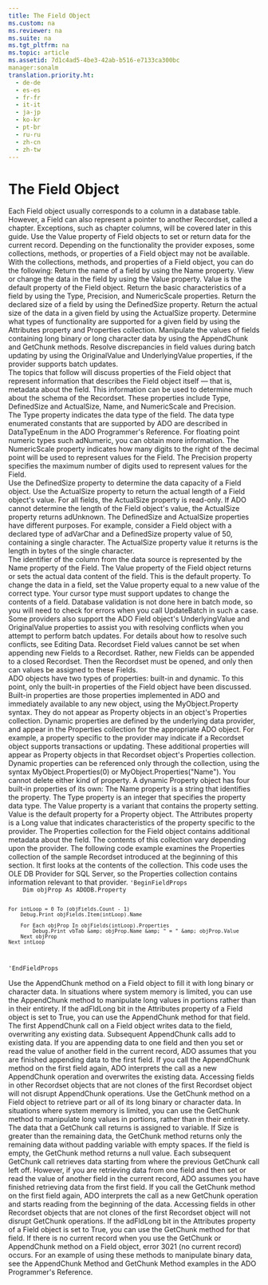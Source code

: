 ```yaml
---
title: The Field Object
ms.custom: na
ms.reviewer: na
ms.suite: na
ms.tgt_pltfrm: na
ms.topic: article
ms.assetid: 7d1c4ad5-4be3-42ab-b516-e7133ca300bc
manager:sonalm
translation.priority.ht: 
  - de-de
  - es-es
  - fr-fr
  - it-it
  - ja-jp
  - ko-kr
  - pt-br
  - ru-ru
  - zh-cn
  - zh-tw
---
```

# The Field Object
<?xml version="1.0" encoding="utf-8"?>
<developerReferenceWithoutSyntaxDocument xmlns="http://ddue.schemas.microsoft.com/authoring/2003/5" xmlns:xlink="http://www.w3.org/1999/xlink" xmlns:xsi="http://www.w3.org/2001/XMLSchema-instance" xsi:schemaLocation="http://ddue.schemas.microsoft.com/authoring/2003/5 http://dduestorage.blob.core.windows.net/ddueschema/developer.xsd">
  <introduction>
    <para>Each <legacyBold>Field</legacyBold> object usually corresponds to a column in a database table. However, a <legacyBold>Field</legacyBold> can also represent a pointer to another <legacyBold>Recordset</legacyBold>, called a chapter. Exceptions, such as chapter columns, will be covered later in this guide.</para>
    <para>Use the <legacyBold>Value</legacyBold> property of <legacyBold>Field</legacyBold> objects to set or return data for the current record. Depending on the functionality the provider exposes, some collections, methods, or properties of a <legacyBold>Field</legacyBold> object may not be available.</para>
    <para>With the collections, methods, and properties of a <legacyBold>Field</legacyBold> object, you can do the following:   </para>
    <list class="bullet">
      <listItem>
        <para>Return the name of a field by using the <legacyBold>Name</legacyBold> property.</para>
      </listItem>
      <listItem>
        <para>View or change the data in the field by using the <legacyBold>Value</legacyBold> property. <legacyBold>Value </legacyBold>is the default property of the <legacyBold>Field</legacyBold> object.</para>
      </listItem>
      <listItem>
        <para>Return the basic characteristics of a field by using the <legacyBold>Type</legacyBold>, <legacyBold>Precision</legacyBold>, and <legacyBold>NumericScale</legacyBold> properties.</para>
      </listItem>
      <listItem>
        <para>Return the declared size of a field by using the <legacyBold>DefinedSize</legacyBold> property.</para>
      </listItem>
      <listItem>
        <para>Return the actual size of the data in a given field by using the <legacyBold>ActualSize</legacyBold> property.</para>
      </listItem>
      <listItem>
        <para>Determine what types of functionality are supported for a given field by using the <legacyBold>Attributes</legacyBold> property and <legacyBold>Properties</legacyBold> collection.</para>
      </listItem>
      <listItem>
        <para>Manipulate the values of fields containing long binary or long character data by using the <legacyBold>AppendChunk</legacyBold> and <legacyBold>GetChunk</legacyBold> methods.</para>
      </listItem>
    </list>
    <para>Resolve discrepancies in field values during batch updating by using the <legacyBold>OriginalValue</legacyBold> and <legacyBold>UnderlyingValue</legacyBold> properties, if the provider supports batch updates. </para>
  </introduction>
  <section>
    <title>Describing a Field</title>
    <content>
      <para>The topics that follow will discuss properties of the <legacyLink xlink:href="b10a72fc-3c4b-4186-a70b-993dc9f7a092">Field</legacyLink> object that represent information that describes the <legacyBold>Field</legacyBold> object itself — that is, metadata about the field. This information can be used to determine much about the schema of the <legacyBold>Recordset</legacyBold>. These properties include <legacyBold>Type</legacyBold>, <legacyBold>DefinedSize</legacyBold> and <legacyBold>ActualSize</legacyBold>, <legacyBold>Name</legacyBold>, and <legacyBold>NumericScale</legacyBold> and <legacyBold>Precision</legacyBold>.</para>
    </content>
    <sections>
      <section>
        <title>Discovering the Data Type</title>
        <content>
          <para>The <legacyBold>Type</legacyBold> property indicates the data type of the field. The data type enumerated constants that are supported by ADO are described in <legacyLink xlink:href="2c57eca6-9336-4b06-ba10-9fef5926b1d0">DataTypeEnum</legacyLink> in the <legacyItalic>ADO Programmer's Reference</legacyItalic>.</para>
          <para>For floating point numeric types such <legacyBold>adNumeric</legacyBold>, you can obtain more information. The <legacyBold>NumericScale</legacyBold> property indicates how many digits to the right of the decimal point will be used to represent values for the <legacyBold>Field</legacyBold>. The <legacyBold>Precision</legacyBold> property specifies the maximum number of digits used to represent values for the <legacyBold>Field</legacyBold>.</para>
        </content>
      </section>
      <section>
        <title>Determining Field Size</title>
        <content>
          <para>Use the <legacyBold>DefinedSize</legacyBold> property to determine the data capacity of a <legacyBold>Field</legacyBold> object.</para>
          <para>Use the <legacyBold>ActualSize</legacyBold> property to return the actual length of a <legacyBold>Field</legacyBold> object's value. For all fields, the <legacyBold>ActualSize</legacyBold> property is read-only. If ADO cannot determine the length of the <legacyBold>Field</legacyBold> object's value, the <legacyBold>ActualSize</legacyBold> property returns <legacyBold>adUnknown</legacyBold>.</para>
          <para>The <legacyBold>DefinedSize</legacyBold> and <legacyBold>ActualSize</legacyBold> properties have different purposes. For example, consider a <legacyBold>Field</legacyBold> object with a declared type of <legacyBold>adVarChar</legacyBold> and a <legacyBold>DefinedSize</legacyBold> property value of 50, containing a single character. The <legacyBold>ActualSize</legacyBold> property value it returns is the length in bytes of the single character.</para>
        </content>
      </section>
      <section>
        <title>Determining Field Contents</title>
        <content>
          <para>The identifier of the column from the data source is represented by the <legacyBold>Name</legacyBold> property of the <legacyBold>Field</legacyBold>. The <legacyBold>Value</legacyBold> property of the <legacyBold>Field</legacyBold> object returns or sets the actual data content of the field. This is the default property.</para>
          <para>To change the data in a field, set the <legacyBold>Value</legacyBold> property equal to a new value of the correct type. Your cursor type must support updates to change the contents of a field. Database validation is not done here in batch mode, so you will need to check for errors when you call <legacyBold>UpdateBatch</legacyBold> in such a case. Some providers also support the ADO <legacyBold>Field</legacyBold> object's <legacyBold>UnderlyingValue</legacyBold> and <legacyBold>OriginalValue</legacyBold> properties to assist you with resolving conflicts when you attempt to perform batch updates. For details about how to resolve such conflicts, see <legacyLink xlink:href="ef514f85-c446-4f05-824e-c9313b2ffae1">Editing Data</legacyLink>.</para>
          <alert class="note">
            <para>               <legacyBold>Recordset Field</legacyBold> values cannot be set when appending new <legacyBold>Fields</legacyBold> to a <legacyBold>Recordset</legacyBold>. Rather, new <legacyBold>Fields</legacyBold> can be appended to a closed <legacyBold>Recordset</legacyBold>. Then the <legacyBold>Recordset</legacyBold> must be opened, and only then can values be assigned to these <legacyBold>Fields</legacyBold>.</para>
          </alert>
        </content>
      </section>
      <section>
        <title>Getting More Field Information</title>
        <content>
          <para>ADO objects have two types of properties: built-in and dynamic. To this point, only the built-in properties of the <legacyBold>Field</legacyBold> object have been discussed.</para>
          <para>Built-in properties are those properties implemented in ADO and immediately available to any new object, using the <codeInline>MyObject.Property</codeInline> syntax. They do not appear as <legacyBold>Property</legacyBold> objects in an object's <legacyBold>Properties</legacyBold> collection.</para>
          <para>Dynamic properties are defined by the underlying data provider, and appear in the <legacyBold>Properties</legacyBold> collection for the appropriate ADO object. For example, a property specific to the provider may indicate if a <legacyBold>Recordset</legacyBold> object supports transactions or updating. These additional properties will appear as <legacyBold>Property</legacyBold> objects in that <legacyBold>Recordset</legacyBold> object's <legacyBold>Properties</legacyBold> collection. Dynamic properties can be referenced only through the collection, using the syntax <codeInline>MyObject.Properties(0)</codeInline> or <codeInline>MyObject.Properties("Name")</codeInline>.</para>
          <para>You cannot delete either kind of property.</para>
          <para>A dynamic <legacyBold>Property</legacyBold> object has four built-in properties of its own:   </para>
          <list class="bullet">
            <listItem>
              <para>The <legacyBold>Name</legacyBold> property is a string that identifies the property.</para>
            </listItem>
            <listItem>
              <para>The <legacyBold>Type</legacyBold> property is an integer that specifies the property data type.</para>
            </listItem>
            <listItem>
              <para>The <legacyBold>Value</legacyBold> property is a variant that contains the property setting. <legacyBold>Value</legacyBold> is the default property for a <legacyBold>Property</legacyBold> object.</para>
            </listItem>
            <listItem>
              <para>The <legacyBold>Attributes</legacyBold> property is a <legacyBold>Long</legacyBold> value that indicates characteristics of the property specific to the provider.</para>
            </listItem>
          </list>
          <para>The <legacyBold>Properties</legacyBold> collection for the <legacyBold>Field</legacyBold> object contains additional metadata about the field. The contents of this collection vary depending upon the provider. The following code example examines the <legacyBold>Properties</legacyBold> collection of the sample <legacyBold>Recordset</legacyBold> introduced at the beginning of this section. It first looks at the contents of the collection. This code uses the <legacyLink xlink:href="99bc40c4-9181-4ca1-a06f-9a1a914a0b7b">OLE DB Provider for SQL Server</legacyLink>, so the <legacyBold>Properties</legacyBold> collection contains information relevant to that provider.</para>
          <code>'BeginFieldProps
    Dim objProp As ADODB.Property
        
    For intLoop = 0 To (objFields.Count - 1)
        Debug.Print objFields.Item(intLoop).Name
        
        For Each objProp In objFields(intLoop).Properties
            Debug.Print vbTab &amp; objProp.Name &amp; " = " &amp; objProp.Value
        Next objProp
    Next intLoop
'EndFieldProps</code>
        </content>
      </section>
      <section>
        <title>Dealing with Binary Data</title>
        <content>
          <para>Use the <legacyLink xlink:href="c648b5a8-d4f1-4d16-836e-3957feb03617">AppendChunk</legacyLink> method on a <legacyBold>Field</legacyBold> object to fill it with long binary or character data. In situations where system memory is limited, you can use the <legacyBold>AppendChunk</legacyBold> method to manipulate long values in portions rather than in their entirety.</para>
          <para>If the <legacyBold>adFldLong</legacyBold> bit in the <legacyBold>Attributes</legacyBold> property of a <legacyBold>Field</legacyBold> object is set to <legacyBold>True</legacyBold>, you can use the <legacyBold>AppendChunk</legacyBold> method for that field.</para>
          <para>The first <legacyBold>AppendChunk</legacyBold> call on a <legacyBold>Field</legacyBold> object writes data to the field, overwriting any existing data. Subsequent <legacyBold>AppendChunk</legacyBold> calls add to existing data. If you are appending data to one field and then you set or read the value of another field in the current record, ADO assumes that you are finished appending data to the first field. If you call the <legacyBold>AppendChunk</legacyBold> method on the first field again, ADO interprets the call as a new <legacyBold>AppendChunk</legacyBold> operation and overwrites the existing data. Accessing fields in other <legacyBold>Recordset</legacyBold> objects that are not clones of the first <legacyBold>Recordset</legacyBold> object will not disrupt <legacyBold>AppendChunk</legacyBold> operations.</para>
          <para>Use the <legacyBold>GetChunk</legacyBold> method on a <legacyBold>Field</legacyBold> object to retrieve part or all of its long binary or character data. In situations where system memory is limited, you can use the <legacyBold>GetChunk</legacyBold> method to manipulate long values in portions, rather than in their entirety.</para>
          <para>The data that a <legacyBold>GetChunk</legacyBold> call returns is assigned to <legacyItalic>variable</legacyItalic>. If <legacyItalic>Size</legacyItalic> is greater than the remaining data, the <legacyBold>GetChunk</legacyBold> method returns only the remaining data without padding <legacyItalic>variable</legacyItalic> with empty spaces. If the field is empty, the <legacyBold>GetChunk</legacyBold> method returns a null value.</para>
          <para>Each subsequent <legacyBold>GetChunk</legacyBold> call retrieves data starting from where the previous <legacyBold>GetChunk</legacyBold> call left off. However, if you are retrieving data from one field and then set or read the value of another field in the current record, ADO assumes you have finished retrieving data from the first field. If you call the <legacyBold>GetChunk</legacyBold> method on the first field again, ADO interprets the call as a new <legacyBold>GetChunk</legacyBold> operation and starts reading from the beginning of the data. Accessing fields in other <legacyBold>Recordset</legacyBold> objects that are not clones of the first <legacyBold>Recordset</legacyBold> object will not disrupt <legacyBold>GetChunk</legacyBold> operations.</para>
          <para>If the <legacyBold>adFldLong</legacyBold> bit in the <legacyBold>Attributes</legacyBold> property of a <legacyBold>Field</legacyBold> object is set to <legacyBold>True</legacyBold>, you can use the <legacyBold>GetChunk</legacyBold> method for that field.</para>
          <para>If there is no current record when you use the <legacyBold>GetChunk</legacyBold> or <legacyBold>AppendChunk</legacyBold> method on a <legacyBold>Field</legacyBold> object, error 3021 (no current record) occurs.</para>
          <para>For an example of using these methods to manipulate binary data, see the <legacyLink xlink:href="c648b5a8-d4f1-4d16-836e-3957feb03617">AppendChunk Method</legacyLink> and <legacyLink xlink:href="fc268e22-205b-44a3-9038-ffed51e23e10">GetChunk Method</legacyLink> examples in the <legacyItalic>ADO Programmer's Reference</legacyItalic>.</para>
        </content>
      </section>
    </sections>
  </section>
  <relatedTopics />
</developerReferenceWithoutSyntaxDocument>